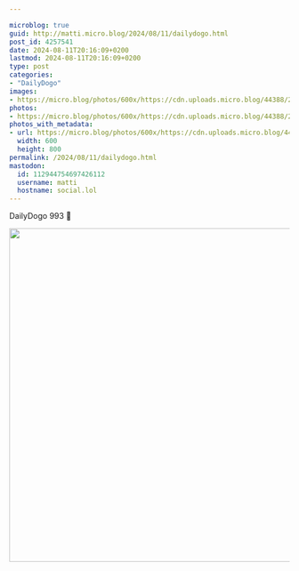 ```yaml
---

microblog: true
guid: http://matti.micro.blog/2024/08/11/dailydogo.html
post_id: 4257541
date: 2024-08-11T20:16:09+0200
lastmod: 2024-08-11T20:16:09+0200
type: post
categories:
- "DailyDogo"
images:
- https://micro.blog/photos/600x/https://cdn.uploads.micro.blog/44388/2024/f3d931fbed8c49d0afb881f0f8385574.jpg
photos:
- https://micro.blog/photos/600x/https://cdn.uploads.micro.blog/44388/2024/f3d931fbed8c49d0afb881f0f8385574.jpg
photos_with_metadata:
- url: https://micro.blog/photos/600x/https://cdn.uploads.micro.blog/44388/2024/f3d931fbed8c49d0afb881f0f8385574.jpg
  width: 600
  height: 800
permalink: /2024/08/11/dailydogo.html
mastodon:
  id: 112944754697426112
  username: matti
  hostname: social.lol
---
```

DailyDogo 993 🐶

<img src="/media/uploads/2024/f3d931fbed8c49d0afb881f0f8385574.jpg" width="600" alt="" />
